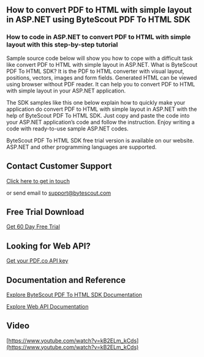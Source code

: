 ## How to convert PDF to HTML with simple layout in ASP.NET using ByteScout PDF To HTML SDK

### How to code in ASP.NET to convert PDF to HTML with simple layout with this step-by-step tutorial

Sample source code below will show you how to cope with a difficult task like convert PDF to HTML with simple layout in ASP.NET. What is ByteScout PDF To HTML SDK? It is the PDF to HTML converter with visual layout, positions, vectors, images and form fields. Generated HTML can be viewed using browser without PDF reader. It can help you to convert PDF to HTML with simple layout in your ASP.NET application.

The SDK samples like this one below explain how to quickly make your application do convert PDF to HTML with simple layout in ASP.NET with the help of ByteScout PDF To HTML SDK. Just copy and paste the code into your ASP.NET application’s code and follow the instruction. Enjoy writing a code with ready-to-use sample ASP.NET codes.

ByteScout PDF To HTML SDK free trial version is available on our website. ASP.NET and other programming languages are supported.

## Contact Customer Support

[Click here to get in touch](https://bytescout.zendesk.com/hc/en-us/requests/new?subject=ByteScout%20PDF%20To%20HTML%20SDK%20Question)

or send email to [support@bytescout.com](mailto:support@bytescout.com?subject=ByteScout%20PDF%20To%20HTML%20SDK%20Question) 

## Free Trial Download

[Get 60 Day Free Trial](https://bytescout.com/download/web-installer?utm_source=github-readme)

## Looking for Web API? 

[Get your PDF.co API key](https://pdf.co/documentation/api?utm_source=github-readme)

## Documentation and Reference

[Explore ByteScout PDF To HTML SDK Documentation](https://bytescout.com/documentation/index.html?utm_source=github-readme)

[Explore Web API Documentation](https://pdf.co/documentation/api?utm_source=github-readme)

## Video

[https://www.youtube.com/watch?v=kB2ELm_kCds](https://www.youtube.com/watch?v=kB2ELm_kCds)